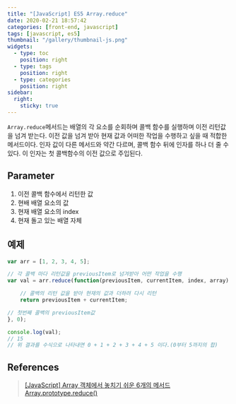 ```yaml
---
title: "[JavaScript] ES5 Array.reduce"
date: 2020-02-21 18:57:42
categories: [front-end, javascript]
tags: [javascript, es5]
thumbnail: "/gallery/thumbnail-js.png"
widgets:
  - type: toc
    position: right
  - type: tags
    position: right
  - type: categories
    position: right
sidebar:
  right:
    sticky: true
---
```


`Array.reduce`메서드는 배열의 각 요소를 순회하며 콜백 함수를 실행하며 이전 리턴값을 넘겨 받는다. 이전 값을 넘겨 받아 현재 값과 어떠한 작업을 수행하고 싶을 때 적합한 메서드이다. 인자 값이 다른 메서드와 약간 다르며, 콜백 함수 뒤에 인자를 하나 더 줄 수 있다. 이 인자는 첫 콜백함수의 이전 값으로 주입된다.

<!-- more -->

## Parameter

1. 이전 콜백 함수에서 리턴한 값
2. 현배 배열 요소의 값
3. 현재 배열 요소의 index
4. 현재 돌고 있는 배열 자체

## 예제

```javascript
var arr = [1, 2, 3, 4, 5];

// 각 콜백 마다 리턴값을 previousItem로 넘겨받아 어떤 작업을 수행
var val = arr.reduce(function(previousItem, currentItem, index, array) {

    // 콜백의 리턴 값을 받아 현재의 값과 더하려 다시 리턴
    return previousItem + currentItem;

// 첫번째 콜백의 previousItem값
}, 0);

console.log(val);
// 15
// 위 결과를 수식으로 나타내면 0 + 1 + 2 + 3 + 4 + 5 이다.(0부터 5까지의 합)
```

## References
> [[JavaScript] Array 객체에서 놓치기 쉬운 6개의 메서드](https://programmingsummaries.tistory.com/357)  
> [Array.prototype.reduce()](https://developer.mozilla.org/ko/docs/Web/JavaScript/Reference/Global_Objects/Array/Reduce)
